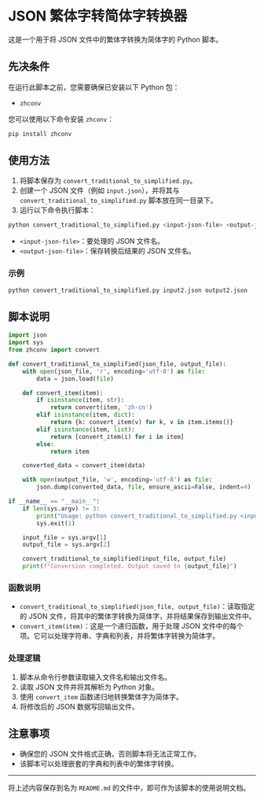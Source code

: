 # JSON 繁体字转简体字转换器

这是一个用于将 JSON 文件中的繁体字转换为简体字的 Python 脚本。

## 先决条件

在运行此脚本之前，您需要确保已安装以下 Python 包：

- `zhconv`

您可以使用以下命令安装 `zhconv`：

```sh
pip install zhconv
```

## 使用方法

1. 将脚本保存为 `convert_traditional_to_simplified.py`。
2. 创建一个 JSON 文件（例如 `input.json`），并将其与 `convert_traditional_to_simplified.py` 脚本放在同一目录下。
3. 运行以下命令执行脚本：

```sh
python convert_traditional_to_simplified.py <input-json-file> <output-json-file>
```

- `<input-json-file>`：要处理的 JSON 文件名。
- `<output-json-file>`：保存转换后结果的 JSON 文件名。

### 示例

```sh
python convert_traditional_to_simplified.py input2.json output2.json
```

## 脚本说明

```python
import json
import sys
from zhconv import convert

def convert_traditional_to_simplified(json_file, output_file):
    with open(json_file, 'r', encoding='utf-8') as file:
        data = json.load(file)

    def convert_item(item):
        if isinstance(item, str):
            return convert(item, 'zh-cn')
        elif isinstance(item, dict):
            return {k: convert_item(v) for k, v in item.items()}
        elif isinstance(item, list):
            return [convert_item(i) for i in item]
        else:
            return item

    converted_data = convert_item(data)

    with open(output_file, 'w', encoding='utf-8') as file:
        json.dump(converted_data, file, ensure_ascii=False, indent=4)

if __name__ == "__main__":
    if len(sys.argv) != 3:
        print("Usage: python convert_traditional_to_simplified.py <input-json-file> <output-json-file>")
        sys.exit(1)

    input_file = sys.argv[1]
    output_file = sys.argv[2]

    convert_traditional_to_simplified(input_file, output_file)
    print(f"Conversion completed. Output saved to {output_file}")
```

### 函数说明

- `convert_traditional_to_simplified(json_file, output_file)`：读取指定的 JSON 文件，将其中的繁体字转换为简体字，并将结果保存到输出文件中。
- `convert_item(item)`：这是一个递归函数，用于处理 JSON 文件中的每个项。它可以处理字符串、字典和列表，并将繁体字转换为简体字。

### 处理逻辑

1. 脚本从命令行参数读取输入文件名和输出文件名。
2. 读取 JSON 文件并将其解析为 Python 对象。
3. 使用 `convert_item` 函数递归地转换繁体字为简体字。
4. 将修改后的 JSON 数据写回输出文件。

## 注意事项

- 确保您的 JSON 文件格式正确，否则脚本将无法正常工作。
- 该脚本可以处理嵌套的字典和列表中的繁体字转换。

---

将上述内容保存到名为 `README.md` 的文件中，即可作为该脚本的使用说明文档。
